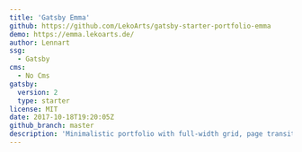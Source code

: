 ```yaml
---
title: 'Gatsby Emma'
github: https://github.com/LekoArts/gatsby-starter-portfolio-emma
demo: https://emma.lekoarts.de/
author: Lennart
ssg:
  - Gatsby
cms:
  - No Cms
gatsby:
  version: 2
  type: starter
license: MIT
date: 2017-10-18T19:20:05Z
github_branch: master
description: 'Minimalistic portfolio with full-width grid, page transitions, support for additional MDX pages, and a focus on large images. Especially designers and/or photographers will love this theme! Built with MDX and Theme UI.'
---
```

